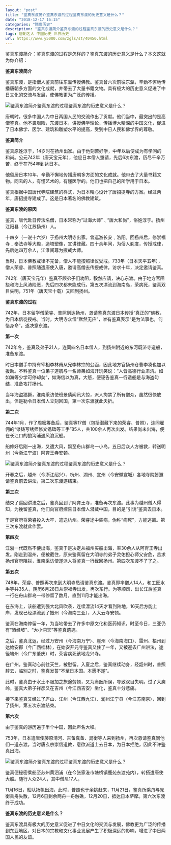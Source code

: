 ```yaml
---
layout: "post"
title: "鉴真东渡简介鉴真东渡的过程鉴真东渡的历史意义是什么？"
date: "2018-12-17 16:15"
categories: "隋唐历史"
description: "鉴真东渡简介鉴真东渡的过程鉴真东渡的历史意义是什么？"
tags: 唐朝名人 中国历史 世界历史
url: https://www.y5000.com/zgls/st/40450.html
---
```






鉴真东渡简介：鉴真东渡的过程是怎样的？鉴真东渡的历史意义是什么？本文这就为你介绍：

 **鉴真东渡简介**

鉴真东渡，是指僧人鉴真前往东瀛传授佛教。鉴真曾六次前往东瀛，辛勤不懈地传播唐朝多方面的文化成就，并带去了大量书籍文物。具有极大的历史意义促进了中日文化的交流与发展，使佛教更为广泛的传播。

![鉴真东渡简介鉴真东渡的过程鉴真东渡的历史意义是什么？](https://img.y5000.com/uploads/allimg/190122/f321ec0d2fd86af5f7b8fa94141f144b.jpg)

唐朝时，很多中国人为中日两国人民的交流作出了贡献。他们当中，最突出的是高僧鉴真。他不畏艰险，东渡日本，讲授佛学理论，传播博大精深的中国文化，促进了日本佛学、医学、建筑和雕塑水平的提高，受到中日人民和佛学界的尊敬。

 **鉴真简介**

鉴真原姓淳于，14岁时在扬州出家。由于他刻苦好学，中年以后便成为有学问的和尚。公元742年（唐天宝元年），他应日本僧人邀请，先后6次东渡，历尽千辛万苦，终于在754年到达日本。

他留居日本10年，辛勤不懈地传播唐朝多方面的文化成就。他带去了大量书籍文物。同去的人，有懂艺术的，有懂医学的。他们也把自己的所学用于日本。

鉴真根据中国唐代寺院建筑的样式，为日本精心设计了唐招提寺的方案。经过两年，唐招提寺建成了。这是日本著名的佛教建筑。

 **鉴真东渡的原因**

鉴真，唐代赴日传法名僧，日本常称为“过海大师”﹑“唐大和尚”，俗姓淳于。扬州江阳县（今江苏扬州）人。

十四岁（一说十六岁）于扬州大明寺出家。曾巡游长安﹑洛阳。回扬州后，修崇福寺﹑奉法寺等大殿，造塔塑像，宣讲律藏。四十余年间，为俗人剃度，传授戒律，先后达四万余人，江淮间尊为授戒大师。

当时，日本佛教戒律不完备，僧人不能按照律仪受戒。733年（日本天平五年），僧人荣睿、普照随遣唐使入唐，邀请高僧去传授戒律。访求十年，决定邀请鉴真。

742年（唐天宝元年）鉴真不顾弟子们劝阻，毅然应请，决心东渡。由于地方官阻挠和海上风涛险恶，先后四次都未能成行。第五次漂流到海南岛，荣病死，鉴真双目失明，751年（唐天宝十载）又回到扬州。

 **鉴真东渡的过程**

742年，日本留学僧荣睿、普照到达扬州，恳请鉴真东渡日本传授“真正的”佛教，为日本信徒授戒。当时，大明寺众僧“默然无应”，唯有鉴真表示“是为法事也，何惜身命”。遂决意东渡。

 **第一次**

742年冬，鉴真及弟子21人，连同四名日本僧人，到扬州附近的东河既济寺造船，准备东渡。

时日本僧手中持有宰相李林甫从兄李林宗的公函，因此地方官扬州仓曹李凑也加以援助。不料鉴真一位弟子道航与一名师弟如海开玩笑说：“人皆高德行业肃清。如如海等少学可停却矣”，如海信以为真，大怒，便诬告鉴真一行造船是与海盗勾结，准备攻打扬州。

当年海盗猖獗，淮南采访使班景倩闻讯大惊，派人拘禁了所有僧众，虽然很快放出，但是勒令日本僧人立刻回国，第一次东渡就此夭折。

 **第二次**

744年1月，作了周密筹备后，鉴真等17僧（包括潜藏下来的荣睿、普照），连同雇佣的“镂铸写绣师修文镌碑等工手”85人，共100余人再次出发。结果尚未出海，便在长江口的狼沟浦遇风浪沉船。

船修好后刚一出海，又遭大风，飘至舟山群岛一小岛，五日后众人方被救，转送明州（今浙江宁波）阿育王寺安顿。

![鉴真东渡简介鉴真东渡的过程鉴真东渡的历史意义是什么？](https://img.y5000.com/uploads/allimg/190122/20a1af2808336b06b7582ac05c3cf357.jpg)

开春之后，越州（今浙江绍兴）、杭州、湖州、宣州（今安徽宣城）各地寺院皆邀请鉴真前去讲法，第二次东渡遂结束。

 **第三次**

结束了巡回讲法之后，鉴真回到了阿育王寺，准备再次东渡。此事为越州僧人得知，为挽留鉴真，他们向官府控告日本僧人潜藏中国，目的是“引诱”鉴真去日本。

于是官府将荣睿投入大牢，遣送杭州。荣睿途中装病，伪称“病死”，方能逃离。第三次东渡就此作罢。

 **第四次**

江浙一代既然不便出海，鉴真于是决定从福州买船出海，率30余人从阿育王寺出发。刚走到温州，便被截住，原来鉴真留在大明寺的弟子灵佑担心师父安危，苦求扬州官府阻拦，淮南采访使遂派人将鉴真一行截回扬州。第四次东渡不了了之。

 **第五次**

748年，荣睿、普照再次来到大明寺恳请鉴真东渡。鉴真即率僧人14人，和工匠水手等共35人，阴历6月28日从崇福寺出发，再次东行。为等顺风，出长江后鉴真一行在舟山群岛一带停留了数月，直到11月才能出海。

在东海上，该船遭到强大北风吹袭，连续漂流14天才看到陆地，16天后方能上岸，发现已经漂流到了振州（今海南三亚），入大云寺安顿。

鉴真在海南停留一年，为当地带去了许多中原文化和医药知识，时至今日，三亚仍有“晒经坡”、“大小洞天”等鉴真遗迹。

之后，鉴真北返，经过万安州（今海南万宁）、崖州（今海南海口）、雷州、梧州到达始安郡（今广西桂林），在始安开元寺鉴真又住了一年，又被迎去广州讲法，途径端州（今广东肇庆）时，荣睿病死该地龙兴寺。

在广州，鉴真动心前往天竺，被慰留。入夏之后，鉴真继续动身，经韶州时，普照辞去，临别之时，鉴真发誓“不至日本国。本愿不遂”。

此时，鉴真由于水土不服加之旅途劳顿，又为庸医所误，导致双目失明。过了大庾岭，鉴真大弟子祥彦又在吉州（今江西吉安）坐化，鉴真十分悲痛。

接下来鉴真又经过了庐山、江州（今江西九江）、润州江宁县（今江苏南京），回到了扬州。第五次东渡结束。

 **第六次**

由于鉴真的游历遍于半个中国，因此声名大噪。

753年，日本遣唐使藤原清河、吉备真备、晁衡等人来到扬州，再次恳请鉴真同他们一道东渡。当时唐玄宗崇信道教，意欲派道士去日本，为日本拒绝，因此不许鉴真出海。

![鉴真东渡简介鉴真东渡的过程鉴真东渡的历史意义是什么？](https://img.y5000.com/uploads/allimg/190122/b697861fcee3594bf6f52a7d67f55003.jpg)

鉴真便秘密乘船至苏州黄泗浦（在今张家港市塘桥镇鹿苑东渡苑内），转搭遣唐使大船。随行人众24人，其中僧尼17人。

11月16日，船队扬帆出海，此时，普照也于余姚赶来，11月21日，鉴真所乘舟与晁衡乘舟失散，12月6日剩余两舟一舟触礁，12月20日，抵达日本萨摩。第六次东渡终于成功。

 **鉴真东渡的历史意义是什么？**

鉴真东渡具有极大的历史意义促进了中日文化的交流与发展，佛教更为广泛的传播到东亚地区，对日本的宗教和文化事业发展产生了积极深远的影响，增进了中日两国人民的友谊。  
